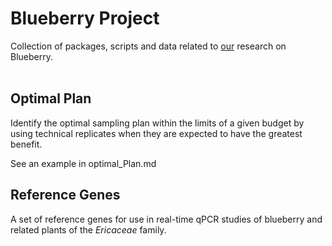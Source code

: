 # Blueberry Project

Collection of packages, scripts and data related to [our](http://www.ars.usda.gov/pandp/people/people.htm?personid=4849) research on Blueberry.  
<br>

## Optimal Plan  
Identify the optimal sampling plan within the limits of a given budget by using technical replicates when they are expected to have the greatest benefit. 

See an example in optimal_Plan.md

## Reference Genes  
A set of reference genes for use in real-time qPCR studies of blueberry and related plants of the *Ericaceae* family.

